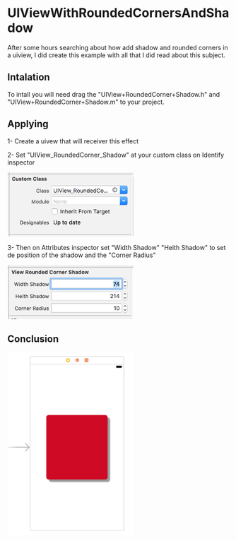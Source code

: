 # UIViewWithRoundedCornersAndShadow
After some hours searching about how add shadow and rounded corners in a uiview, I did create this example with all that I did read about this subject.

## Intalation
To intall you will need drag the "UIView+RoundedCorner+Shadow.h" and "UIView+RoundedCorner+Shadow.m" to your project.

## Applying
1- Create a uivew that will receiver this effect

2- Set "UIView_RoundedCorner_Shadow" at your custom class on Identify inspector

<img src="https://raw.githubusercontent.com/douglas-queiroz/ReadmeFile/master/UIViewRoundedCornerShadow/image_1.png" width="285"/>

3- Then on Attributes inspector set "Width Shadow" "Heith Shadow" to set de position of the shadow and the "Corner Radius"

<img src="https://raw.githubusercontent.com/douglas-queiroz/ReadmeFile/master/UIViewRoundedCornerShadow/image_2.png" width="285"/>

## Conclusion
<img src="https://raw.githubusercontent.com/douglas-queiroz/ReadmeFile/master/UIViewRoundedCornerShadow/image_3.png" width="285"/>
